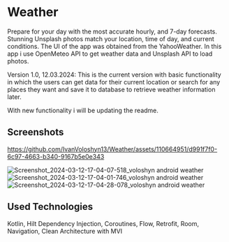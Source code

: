
# Weather

Prepare for your day with the most accurate hourly, and 7-day forecasts. Stunning Unsplash photos match your location, time of day, and current conditions.
The UI of the app was obtained from the YahooWeather.
In this app i use OpenMeteo API to get weather data and Unsplash API to load photos. 

Version 1.0, 12.03.2024: This is the current version with basic functionality in which the users can get data for their current location or search for any places they want and save it to database to retrieve weather information later.

With new functionality i will be updating the readme. 

##  Screenshots

https://github.com/IvanVoloshyn13/Weather/assets/110664951/d991f7f0-6c97-4663-b340-9167b5e0e343

![Screenshot_2024-03-12-17-04-07-518_voloshyn android weather](https://github.com/IvanVoloshyn13/Weather/assets/110664951/195e5c25-7ccb-4eb6-8ce4-e089d5597178)
![Screenshot_2024-03-12-17-04-01-746_voloshyn android weather](https://github.com/IvanVoloshyn13/Weather/assets/110664951/2a5a4c40-c8ef-461f-888d-2eb52b6f5ed9)
![Screenshot_2024-03-12-17-04-28-078_voloshyn android weather](https://github.com/IvanVoloshyn13/Weather/assets/110664951/3a1d18cf-b019-418c-9dd4-269005a06e61)


##  Used Technologies

Kotlin, Hilt Dependency Injection, Coroutines, Flow, Retrofit, Room, Navigation, Clean Architecture with MVI

